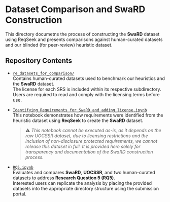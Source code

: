 # Dataset Comparison and SwaRD Construction

This directory documetns the process of constructing the **SwaRD** dataset using ReqSeek and presents comparisons against human-curated datasets and our blinded (for peer-review) heuristic dataset.

## Repository Contents

- [`re_datasets_for_comparison/`](./re_datasets_for_comparison/)  
  Contains human-curated datasets used to benchmark our heuristics and the **SwaRD** dataset.  
  The license for each SRS is included within its respective subdirectory. Users are required to read and comply with the licensing terms before use.

- [`Identifying_Requirements_for_SwaRD_and_adding_license.ipynb`](./Identifying_Requirements_for_SwaRD_and_adding_license.ipynb)  
  This notebook demonstrates how requirements were identified from the heuristic dataset using **ReqSeek** to create the **SwaRD** dataset.  
  > ⚠️ *This notebook cannot be executed as-is, as it depends on the raw UOCSSR dataset, due to licensing restrictions and the inclusion of non-disclosure protected requirements, we cannot release this dataset in full. It is provided here solely for transparency and documentation of the SwaRD construction process.*

- [`RQ5.ipynb`](./RQ5.ipynb)  
  Evaluates and compares **SwaRD**, **UOCSSR**, and two human-curated datasets to address **Research Question 5 (RQ5)**.  
  Interested users can replicate the analysis by placing the provided datasets into the appropriate directory structure using the submission portal.
